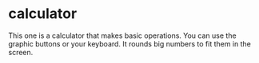 # calculator
This one is a calculator that makes basic operations.
You can use the graphic buttons or your keyboard.
It rounds big numbers to fit them in the screen.
